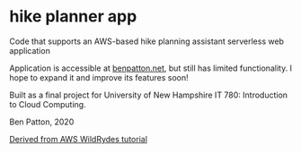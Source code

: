 # hike planner app

Code that supports an AWS-based hike planning assistant serverless web application

Application is accessible at [benpatton.net](https://benpatton.net), but still has limited functionality. I hope to expand it and improve its features soon!

Built as a final project for University of New Hampshire IT 780: Introduction to Cloud Computing.

Ben Patton, 2020

[Derived from AWS WildRydes tutorial](https://aws.amazon.com/getting-started/projects/build-serverless-web-app-lambda-apigateway-s3-dynamodb-cognito/)
